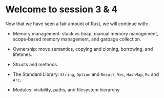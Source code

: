 # Welcome to session 3 & 4

Now that we have seen a fair amount of Rust, we will continue with:

* Memory management: stack vs heap, manual memory management, scope-based memory
  management, and garbage collection.

* Ownership: move semantics, copying and cloning, borrowing, and lifetimes.

* Structs and methods.

* The Standard Library: `String`, `Option` and `Result`, `Vec`, `HashMap`, `Rc`
  and `Arc`.

* Modules: visibility, paths, and filesystem hierarchy.
